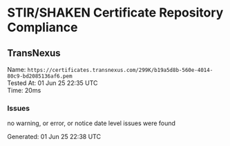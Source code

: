 # STIR/SHAKEN Certificate Repository Compliance

## TransNexus

Name: `https://certificates.transnexus.com/299K/b19a5d8b-560e-4014-80c9-bd2085136af6.pem`\
Tested At: 01 Jun 25 22:35 UTC\
Time: 20ms

### Issues

no warning, or error, or notice date level issues were found

Generated: 01 Jun 25 22:38 UTC
